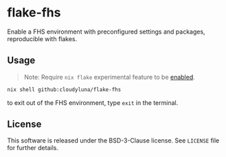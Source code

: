 # flake-fhs

Enable a FHS environment with preconfigured settings and packages, reproducible with flakes.

## Usage

> Note: Require `nix flake` experimental feature to be [enabled](https://nixos.wiki/wiki/Flakes).

```sh
nix shell github:cloudyluna/flake-fhs
```

to exit out of the FHS environment, type `exit` in the terminal.

## License
This software is released under the BSD-3-Clause license. See `LICENSE`
file for further details.
